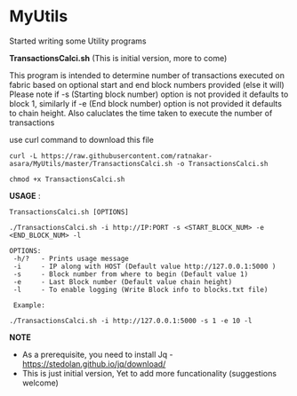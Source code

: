 # MyUtils

Started writing some Utility programs

**TransactionsCalci.sh**  (This is initial version, more to come)

This program is intended to determine number of transactions executed on fabric based on optional start and end block numbers provided (else it will)
Please note if -s (Starting block number) option is not provided it defaults to block 1, similarly if -e (End block number) option is not provided it defaults to chain height. Also caluclates the time taken to execute the number of transactions

use curl command to download this file

```
curl -L https://raw.githubusercontent.com/ratnakar-asara/MyUtils/master/TransactionsCalci.sh -o TransactionsCalci.sh

chmod +x TransactionsCalci.sh
```

__USAGE__ :
```
TransactionsCalci.sh [OPTIONS]

./TransactionsCalci.sh -i http://IP:PORT -s <START_BLOCK_NUM> -e <END_BLOCK_NUM> -l

OPTIONS:
 -h/?   - Prints usage message
 -i	    - IP along with HOST (Default value http://127.0.0.1:5000 )
 -s 	- Block number from where to begin (Default value 1)
 -e 	- Last Block number (Default value chain height)
 -l 	- To enable logging (Write Block info to blocks.txt file)
 
 Example: 

./TransactionsCalci.sh -i http://127.0.0.1:5000 -s 1 -e 10 -l

```

**NOTE**
- As a prerequisite, you need to install Jq - https://stedolan.github.io/jq/download/
- This is just initial version, Yet to add more funcationality (suggestions welcome)
